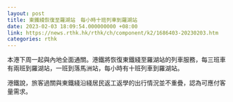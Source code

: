 ```yaml
---
layout: post
title: 東鐵綫恢復至羅湖站　每小時十班列車到羅湖站
date: 2023-02-03 18:09:54.000000000 +08:00
link: https://news.rthk.hk/rthk/ch/component/k2/1686403-20230203.htm
categories: rthk
---
```


本港下周一起與內地全面通關。港鐵將恢復東鐵綫至羅湖站的列車服務，每三班車有兩班到羅湖站，一班到落馬洲站，每小時有十班列車到羅湖站。 

港鐵說，旅客過關與東鐵綫沿綫居民返工返學的出行情況並不重疊，認為可應付客量需求。
